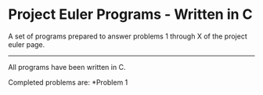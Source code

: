 Project Euler Programs - Written in C
=====================================

A set of programs prepared to answer problems 1 through X
of the project euler page.

-------------------------------------

All programs have been written in C.

Completed problems are:
*Problem 1
